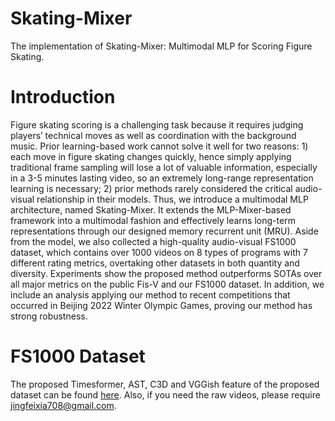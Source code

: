 # Skating-Mixer
The implementation of Skating-Mixer: Multimodal MLP for Scoring Figure Skating. 

# Introduction
Figure skating scoring is a challenging task because it requires judging players’ technical moves as well as coordination with the background music. Prior learning-based work cannot solve it well for two reasons: 1) each move in figure skating changes quickly, hence simply applying traditional frame sampling will lose a lot of valuable information, especially in a 3-5 minutes lasting video, so an extremely long-range representation learning is necessary; 2) prior methods rarely considered the critical audio-visual relationship in their models. Thus, we introduce a multimodal MLP architecture, named Skating-Mixer. It extends the MLP-Mixer-based framework into a multimodal fashion and effectively learns long-term representations through our designed memory recurrent unit (MRU). Aside from the model, we also collected a high-quality audio-visual FS1000 dataset, which contains over 1000 videos on 8 types of programs with 7 different rating metrics, overtaking other datasets in both quantity and diversity. Experiments show the proposed method outperforms SOTAs over all major metrics on the public Fis-V and our FS1000 dataset. In addition, we include an analysis applying our method to recent competitions that occurred in Beijing 2022 Winter Olympic Games, proving our method has strong robustness.

# FS1000 Dataset
The proposed Timesformer, AST, C3D and VGGish feature of the proposed dataset can be found [here](https://pan.baidu.com/s/1SGbvK6vDGR7ZP0PxakUO7g?pwd=9tma). 
Also, if you need the raw videos, please require jingfeixia708@gmail.com. 
